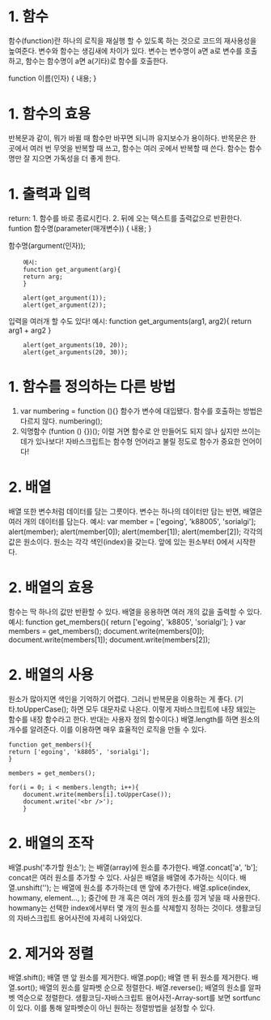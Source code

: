 # 1. 함수
  함수(function)란 하나의 로직을 재실행 할 수 있도록 하는 것으로 코드의 재사용성을 높여준다.
  변수와 함수는 생김새에 차이가 있다. 변수는 변수명이 a면 a로 변수를 호출하고, 함수는 함수명이 a면 a(기타)로 함수를 호출한다.
  
  function 이름(인자) {
   내용;
  }
  
# 1. 함수의 효용
  반복문과 같이, 뭐가 바뀔 때 함수만 바꾸면 되니까 유지보수가 용이하다.
  반목문은 한 곳에서 여러 번 무엇을 반복할 때 쓰고, 함수는 여러 곳에서 반복할 때 쓴다.
  함수는 함수명만 잘 지으면 가독성을 더 좋게 한다.
  
# 1. 출력과 입력
  return: 1. 함수를 바로 종료시킨다. 2. 뒤에 오는 텍스트를 출력값으로 반환한다.
  funtion 함수명(parameter(매개변수)) {
  내용;
  }
  
  함수명(argument(인자));
  
        예시: 
        function get_argument(arg){
        return arg;
        }

        alert(get_argument(1));
        alert(get_argument(2));
        
  입력을 여러개 할 수도 있다!
        예시:
        function get_arguments(arg1, arg2){
        return arg1 + arg2
        }

        alert(get_arguments(10, 20));
        alert(get_arguments(20, 30));
        
# 1. 함수를 정의하는 다른 방법
  1. var numbering = function (){}
     함수가 변수에 대입됐다. 
     함수를 호출하는 방법은 다르지 않다.
     numbering();
  2. 익명함수
     (funtion () {})();
     이럴 거면 함수로 안 만들어도 되지 않나 싶지만 쓰이는 데가 있나보다!
  자바스크립트는 함수형 언어라고 불릴 정도로 함수가 중요한 언어이다!


# 2. 배열
  배열 또한 변수처럼 데이터를 담는 그릇이다.
  변수는 하나의 데이터만 담는 반면, 배열은 여러 개의 데이터를 담는다.
  예시:
  var member = ['egoing', 'k88005', 'sorialgi'];
  alert(member);
  alert(member[0]);
  alert(member[1]);
  alert(member[2]);
  각각의 값은 원소이다.
  원소는 각각 색인(index)을 갖는다. 
  앞에 있는 원소부터 0에서 시작한다.
  
# 2. 배열의 효용
  함수는 딱 하나의 값만 반환할 수 있다.
  배열을 응용하면 여러 개의 값을 출력할 수 있다.
  예시:
    function get_members(){
      return ['egoing', 'k8805', 'sorialgi'];
    }
    var members = get_members();
    document.write(members[0]);
    document.write(members[1]);
    document.write(members[2]);

# 2. 배열의 사용
  원소가 많아지면 색인을 기억하기 어렵다.
  그러니 반복문을 이용하는 게 좋다.
  (기타.toUpperCase(); 하면 모두 대문자로 나온다.
  이렇게 자바스크립트에 내장 돼있는 함수를 내장 함수라고 한다.
  반대는 사용자 정의 함수이다.)
  배열.length를 하면 원소의 개수를 알려준다.
  이를 이용하면 매우 효율적인 로직을 만들 수 있다.
    
    function get_members(){
    return ['egoing', 'k8805', 'sorialgi'];
    }
    
    members = get_members();
   
    for(i = 0; i < members.length; i++){        
        document.write(members[i].toUpperCase());   
        document.write('<br />');
        }
 
# 2. 배열의 조작
  배열.push('추가할 원소');
  는 배열(array)에 원소를 추가한다.
  배열.concat['a', 'b'];
  concat은 여러 원소를 추가할 수 있다. 
  사실은 배열을 배열에 추가하는 식이다.
  배열.unshift('');
  는 배열에 원소를 추가하는데 맨 앞에 추가한다.
  배열.splice(index, howmany, element..., );
  중간에 한 개 혹은 여러 개의 원소를 낑겨 넣을 때 사용한다.
  howmany는 선택한 index에서부터 몇 개의 원소를 삭제할지 정하는 것이다.
  생활코딩의 자바스크립트 용어사전에 자세히 나와있다.
  
# 2. 제거와 정렬
  배열.shift();
  배열 맨 앞 원소를 제거한다.
  배열.pop();
  배열 맨 뒤 원소를 제거한다.
  배열.sort();
  배열의 원소를 알파벳 순으로 정렬한다.
  배열.reverse();
  배열의 원소를 알파벳 역순으로 정렬한다.
  생활코딩-자바스크립트 용어사전-Array-sort를 보면 sortfunc이 있다.
  이를 통해 알파벳순이 아닌 원하는 정렬방법을 설정할 수 있다.
